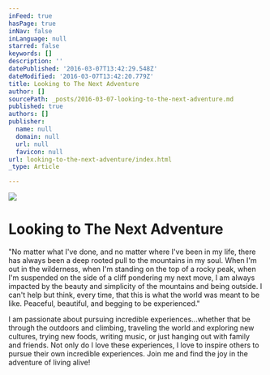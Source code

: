 ```yaml
---
inFeed: true
hasPage: true
inNav: false
inLanguage: null
starred: false
keywords: []
description: ''
datePublished: '2016-03-07T13:42:29.548Z'
dateModified: '2016-03-07T13:42:20.779Z'
title: Looking to The Next Adventure
author: []
sourcePath: _posts/2016-03-07-looking-to-the-next-adventure.md
published: true
authors: []
publisher:
  name: null
  domain: null
  url: null
  favicon: null
url: looking-to-the-next-adventure/index.html
_type: Article

---
```

![](https://the-grid-user-content.s3-us-west-2.amazonaws.com/3cb1d6f2-1154-4047-8f73-f177591cec95.jpg)

# Looking to The Next Adventure

"No matter what I've done, and no matter where I've been in my life, there has always been a deep rooted pull to the mountains in my soul. When I'm out in the wilderness, when I'm standing on the top of a rocky peak, when I'm suspended on the side of a cliff pondering my next move, I am always impacted by the beauty and simplicity of the mountains and being outside. I can't help but think, every time, that this is what the world was meant to be like. Peaceful, beautiful, and begging to be experienced." 

I am passionate about pursuing incredible experiences...whether that be through the outdoors and climbing, traveling the world and exploring new cultures, trying new foods, writing music, or just hanging out with family and friends. Not only do I love these experiences, I love to inspire others to pursue their own incredible experiences. Join me and find the joy in the adventure of living alive!